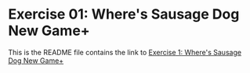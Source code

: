 # Exercise 01: Where's Sausage Dog New Game+

This is the README file contains the link to [Exercise 1: Where's Sausage Dog New Game+](https://danielcacatian.github.io/CART-263/exercises/01-wheres-sausage-dog-new-game-plus/)
